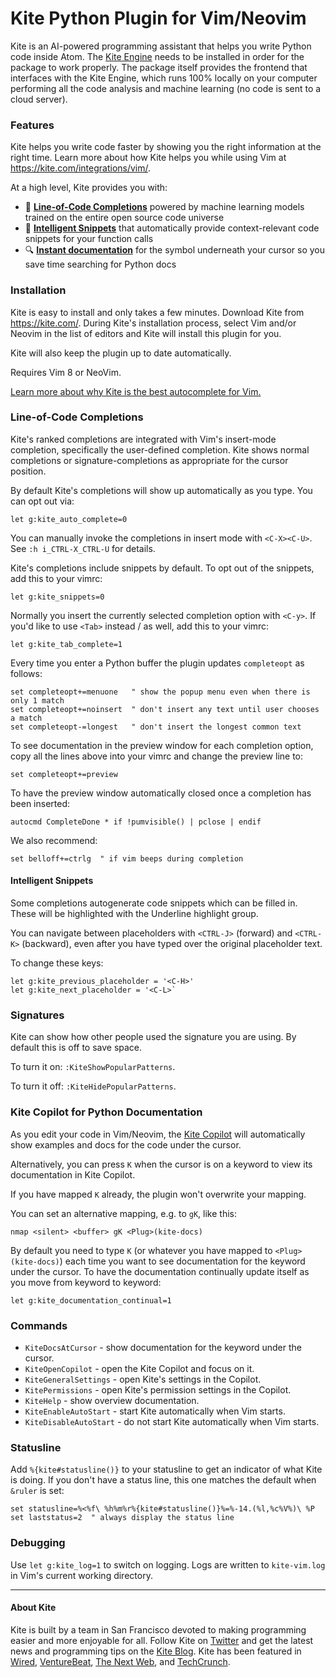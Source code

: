# Kite Python Plugin for Vim/Neovim

Kite is an AI-powered programming assistant that helps you write Python code inside Atom. The
[Kite Engine](https://kite.com/) needs to be installed in order for the package to work properly. The package itself
provides the frontend that interfaces with the Kite Engine, which runs 100% locally on your computer performing all the code analysis and machine learning (no code is sent to a cloud server).


### Features

Kite helps you write code faster by showing you the right information at the right time. Learn more about how Kite helps you while using Vim at https://kite.com/integrations/vim/.

At a high level, Kite provides you with:
* 🧠 __[Line-of-Code Completions](#Line-of-Code-Completions)__ powered by machine learning models trained on the entire open source code universe
* 📝 __[Intelligent Snippets](#Intelligent-Snippets)__ that automatically provide context-relevant code snippets for your function calls
* 🔍 __[Instant documentation](#Kite-Copilot-for-Python-Documentation)__ for the symbol underneath your cursor so you save time searching for Python docs


### Installation

Kite is easy to install and only takes a few minutes. Download Kite from https://kite.com/.  During Kite's installation process, select Vim and/or Neovim in the list of editors and Kite will install this plugin for you.

Kite will also keep the plugin up to date automatically.

Requires Vim 8 or NeoVim.

[Learn more about why Kite is the best autocomplete for Vim.](https://kite.com/integrations/vim/)


### Line-of-Code Completions

Kite's ranked completions are integrated with Vim's insert-mode completion, specifically the user-defined completion.  Kite shows normal completions or signature-completions as appropriate for the cursor position.

By default Kite's completions will show up automatically as you type.  You can opt out via:

```viml
let g:kite_auto_complete=0
```

You can manually invoke the completions in insert mode with `<C-X><C-U>`.  See `:h i_CTRL-X_CTRL-U` for details.

Kite's completions include snippets by default.  To opt out of the snippets, add this to your vimrc:

```viml
let g:kite_snippets=0
```

Normally you insert the currently selected completion option with `<C-y>`.  If you'd like to use `<Tab>` instead / as well, add this to your vimrc:

```viml
let g:kite_tab_complete=1
```

Every time you enter a Python buffer the plugin updates `completeopt` as follows:

```viml
set completeopt+=menuone   " show the popup menu even when there is only 1 match
set completeopt+=noinsert  " don't insert any text until user chooses a match
set completeopt-=longest   " don't insert the longest common text
```

To see documentation in the preview window for each completion option, copy all the lines above into your vimrc and change the preview line to:

```viml
set completeopt+=preview
```

To have the preview window automatically closed once a completion has been inserted:

```viml
autocmd CompleteDone * if !pumvisible() | pclose | endif
```

We also recommend:

```viml
set belloff+=ctrlg  " if vim beeps during completion
```


#### Intelligent Snippets

Some completions autogenerate code snippets which can be filled in.  These will be highlighted with the Underline highlight group.

You can navigate between placeholders with `<CTRL-J>` (forward) and `<CTRL-K>` (backward), even after you have typed over the original placeholder text.

To change these keys:

```viml
let g:kite_previous_placeholder = '<C-H>'
let g:kite_next_placeholder = '<C-L>`
```


### Signatures

Kite can show how other people used the signature you are using.  By default this is off to save space.

To turn it on: `:KiteShowPopularPatterns`.

To turn it off: `:KiteHidePopularPatterns`.


### Kite Copilot for Python Documentation

As you edit your code in Vim/Neovim, the [Kite Copilot](https://kite.com/copilot/) will automatically show examples and docs for the code under the cursor.

Alternatively, you can press `K` when the cursor is on a keyword to view its documentation in Kite Copilot.

If you have mapped `K` already, the plugin won't overwrite your mapping.

You can set an alternative mapping, e.g. to `gK`, like this:

```viml
nmap <silent> <buffer> gK <Plug>(kite-docs)
```

By default you need to type `K` (or whatever you have mapped to `<Plug>(kite-docs)`) each time you want to see documentation for the keyword under the cursor.  To have the documentation continually update itself as you move from keyword to keyword:

```viml
let g:kite_documentation_continual=1
```


### Commands

- `KiteDocsAtCursor` - show documentation for the keyword under the cursor.
- `KiteOpenCopilot` - open the Kite Copilot and focus on it.
- `KiteGeneralSettings` - open Kite's settings in the Copilot.
- `KitePermissions` - open Kite's permission settings in the Copilot.
- `KiteHelp` - show overview documentation.
- `KiteEnableAutoStart` - start Kite automatically when Vim starts.
- `KiteDisableAutoStart` - do not start Kite automatically when Vim starts.



### Statusline

Add `%{kite#statusline()}` to your statusline to get an indicator of what Kite is doing.  If you don't have a status line, this one matches the default when `&ruler` is set:

```viml
set statusline=%<%f\ %h%m%r%{kite#statusline()}%=%-14.(%l,%c%V%)\ %P
set laststatus=2  " always display the status line
```


### Debugging

Use `let g:kite_log=1` to switch on logging.  Logs are written to `kite-vim.log` in Vim's current working directory.


---

#### About Kite

Kite is built by a team in San Francisco devoted to making programming easier and more enjoyable for all. Follow Kite on
[Twitter](https://twitter.com/kitehq) and get the latest news and programming tips on the
[Kite Blog](https://kite.com/blog/).
Kite has been featured in [Wired](https://www.wired.com/2016/04/kites-coding-asssitant-spots-errors-finds-better-open-source/), 
[VentureBeat](https://venturebeat.com/2019/01/28/kite-raises-17-million-for-its-ai-powered-developer-environment/), 
[The Next Web](https://thenextweb.com/dd/2016/04/14/kite-plugin/), and 
[TechCrunch](https://techcrunch.com/2019/01/28/kite-raises-17m-for-its-ai-driven-code-completion-tool/). 
